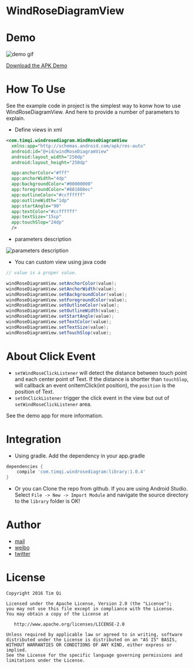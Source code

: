 # WindRoseDiagramView

# Demo

![demo gif](https://github.com/timqi/WindRoseDiagramView/raw/master/art/WindRoseDiagram.gif)

[Download the APK Demo](https://github.com/timqi/WindRoseDiagramView/raw/master/art/example-debug.apk)

# How To Use

See the example code in project is the simplest way to konw how to use WindRoseDiagramView. And here to provide a number of parameters to explain.

- Define views in xml

```xml
<com.timqi.windrosediagram.WindRoseDiagramView
  xmlns:app="http://schemas.android.com/apk/res-auto"
  android:id="@+id/windRoseDiagramView"
  android:layout_width="250dp"
  android:layout_height="250dp"

  app:anchorColor="#fff"
  app:anchorWidth="4dp"
  app:backgroundColor="#00000000"
  app:foregroundColor="#881888ec"
  app:outlineColor="#ccffffff"
  app:outlineWidth="1dp"
  app:startAngle="90"
  app:textColor="#ccffffff"
  app:textSize="15sp"
  app:touchSlop="24dp"
  />
```

- parameters description

![parameters description](https://github.com/timqi/WindRoseDiagramView/raw/master/art/parameters-description.png)

- You can custom view using java code

```java
// value is a proper value.

windRoseDiagramView.setAnchorColor(value);
windRoseDiagramView.setAnchorWidth(value);
windRoseDiagramView.setBackgroundColor(value);
windRoseDiagramView.setForegroundColor(value);
windRoseDiagramView.setOutlineColor(value);
windRoseDiagramView.setOutlineWidth(value);
windRoseDiagramView.setStartAngle(value);
windRoseDiagramView.setTextColor(value);
windRoseDiagramView.setTextSize(value);
windRoseDiagramView.setTouchSlop(value);
```

# About Click Event

- `setWindRoseClickListener` will detect the distance between touch point and each center point of Text. If the distance is shortter than `touchSlop`, will callback an event onItemClick(int position), the `position` is the position of Text.
- `setOnClickListener` trigger the click event in the view but out of `setWindRoseClickListener` area.

See the demo app for more information.

# Integration

- Using gradle. Add the dependency in your app.gradle

```groovy
dependencies {
    compile 'com.timqi.windrosediagram:library:1.0.4'
}
```

- Or you can Clone the repo from github. If you are using Android Studio. Select `File -> New -> Import Module` and navigate the source directory to the `library` folder is OK!

Author
========

- [mail](mailto://i@timqi.com)
- [weibo](http://weibo.com/timqi)
- [twitter](https://twitter.com/timqi_cn)

License
=======

    Copyright 2016 Tim Qi

    Licensed under the Apache License, Version 2.0 (the "License");
    you may not use this file except in compliance with the License.
    You may obtain a copy of the License at

       http://www.apache.org/licenses/LICENSE-2.0

    Unless required by applicable law or agreed to in writing, software
    distributed under the License is distributed on an "AS IS" BASIS,
    WITHOUT WARRANTIES OR CONDITIONS OF ANY KIND, either express or implied.
    See the License for the specific language governing permissions and
    limitations under the License.
